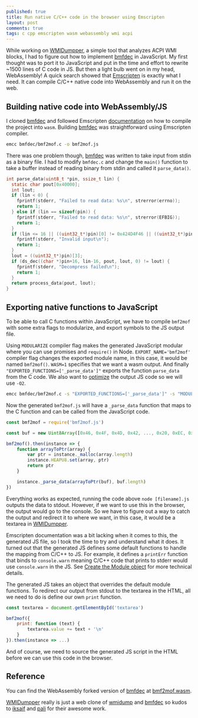 ```yaml
---
published: true
title: Run native C/C++ code in the browser using Emscripten
layout: post
comments: true
tags: c cpp emscripten wasm webassembly wmi acpi
---
```


While working on [WMIDumpper](https://aymanbagabas.com/wmidumpper/), a simple tool that analyzes ACPI WMI blocks, I had to figure out how to implement [bmfdec](https://github.com/pali/bmfdec) in JavaScript. My first thought was to port it to JavaScript and put in the time and effort to rewrite ~1500 lines of C code in JS. But then a light bulb went on in my head, WebAssembly! A quick search showed that [Emscripten](https://emscripten.org/) is exactly what I need. It can compile C/C++ native code into WebAssembly and run it on the web.

## Building native code into WebAssembly/JS

I cloned [bmfdec](https://github.com/pali/bmfdec) and followed Emscripten [documentation](https://emscripten.org/docs/index.html) on how to compile the project into `wasm`. Building [bmfdec](https://github.com/pali/bmfdec) was straightforward using Emscripten compiler.

```sh
emcc bmfdec/bmf2mof.c -o bmf2mof.js
```

There was one problem though, [bmfdec](https://github.com/pali/bmfdec) was written to take input from stdin as a binary file. I had to modify `bmfdec.c` and change the `main()` function to take a buffer instead of reading binary from stdin and called it `parse_data()`.

```c
int parse_data(uint8_t *pin, ssize_t lin) {
  static char pout[0x40000];
  int lout;
  if (lin < 0) {
    fprintf(stderr, "Failed to read data: %s\n", strerror(errno));
    return 1;
  } else if (lin == sizeof(pin)) {
    fprintf(stderr, "Failed to read data: %s\n", strerror(EFBIG));
    return 1;
  }
  if (lin <= 16 || ((uint32_t*)pin)[0] != 0x424D4F46 || ((uint32_t*)pin)[1] != 0x01 || ((uint32_t*)pin)[2] != (uint32_t)lin-16 || ((uint32_t*)pin)[3] > sizeof(pout)) {
    fprintf(stderr, "Invalid input\n");
    return 1;
  }
  lout = ((uint32_t*)pin)[3];
  if (ds_dec((char *)pin+16, lin-16, pout, lout, 0) != lout) {
    fprintf(stderr, "Decompress failed\n");
    return 1;
  }
  return process_data(pout, lout);
}
```

## Exporting native functions to JavaScript

To be able to call C functions within JavaScript, we have to compile `bmf2mof` with some extra flags to modularize, and export symbols to the JS output file.

Using `MODULARIZE` compiler flag makes the generated JavaScript modular where you can use promises and `require()` in Node. `EXPORT_NAME='bmf2mof'` compiler flag changes the exported module name, in this case, it would be named `bmf2mof()`. `WASM=1` specifies that we want a wasm output. And finally `"EXPORTED_FUNCTIONS=['_parse_data']"` exports the function `parse_data` from the C code. We also want to [optimize](https://emscripten.org/docs/optimizing/Optimizing-Code.html) the output JS code so we will use `-O2`.

```sh
emcc bmfdec/bmf2mof.c -s "EXPORTED_FUNCTIONS=['_parse_data']" -s "MODULARIZE=1" -s "EXPORT_NAME='bmf2mof'" -s "WASM=1" -O2 -o bmf2mof.js
```

Now the generated `bmf2mof.js` will have a `_parse_data` function that maps to the C function and can be called from the JavaScript code.

```javascript
const bmf2mof = require('bmf2mof.js')

const buf = new Uint8Array([0x46, 0x4F, 0x4D, 0x42, ..., 0x20, 0xEC, 0xFF, 0x0F])

bmf2mof().then(instance => {
    function arrayToPtr(array) {
        var ptr = instance._malloc(array.length)
        instance.HEAPU8.set(array, ptr)
        return ptr
    }

    instance._parse_data(arrayToPtr(buf), buf.length)
})
```

Everything works as expected, running the code above `node [filename].js` outputs the data to stdout. However, if we want to use this in the browser, the output would go to the console. So we have to figure out a way to catch the output and redirect it to where we want, in this case, it would be a textarea in [WMIDumpper](https://github.com/aymanbagabas/wmidumpper).

Emscripten documentation was a bit lacking when it comes to this, the generated JS file, so I took the time to try and understand what it does. It turned out that the generated JS defines some default functions to handle the mapping from C/C++ to JS. For example, it defines a `printErr` function that binds to `console.warn` meaning C/C++ code that prints to stderr would use `console.warn` in the JS. See [Create the Module object](https://emscripten.org/docs/api_reference/module.html#creating-the-module-object) for more technical details.

The generated JS takes an object that overrides the default module functions. To redirect our output from stdout to the textarea in the HTML, all we need to do is define our own `print` function.

```javascript
const textarea = document.getElementById('textarea')

bmf2mof({
    print: function (text) {
        textarea.value += text + '\n'
    }
}).then(instance => ...)
```

And of course, we need to source the generated JS script in the HTML before we can use this code in the browser.

## Reference

You can find the WebAssembly forked version of [bmfdec](https://github.com/pali/bmfdec) at [bmf2mof.wasm](https://github.com/aymanbagabas/bmf2mof.wasm).

[WMIDumpper](https://github.com/aymanbagabas/wmidumpper) really is just a web clone of [wmidump](https://github.com/iksaif/wmidump) and [bmfdec](https://github.com/pali/bmfdec) so kudos to [iksaif](https://github.com/iksaif) and [pali](https://github.com/pali) for their awesome work.
